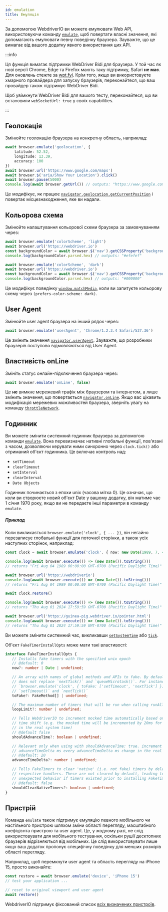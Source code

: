 ```yaml
---
id: emulation
title: Емуляція
---
```


За допомогою WebdriverIO ви можете емулювати Web API, використовуючи команду [`emulate`](/docs/api/browser/emulate), щоб повертати власні значення, які допомагають емулювати певну поведінку браузера. Зауважте, що це вимагає від вашого додатку явного використання цих API.

<LiteYouTubeEmbed
    id="2bQXzIB_97M"
    title="WebdriverIO Tutorials: The Emulate Command - Emulate Web APIs at Runtime with WebdriverIO"
/>

:::info

Ця функція вимагає підтримки WebDriver Bidi для браузера. У той час як нові версії Chrome, Edge та Firefox мають таку підтримку, Safari __не має__. Для оновлень стежте за [wpt.fyi](https://wpt.fyi/results/webdriver/tests/bidi/script/add_preload_script/add_preload_script.py?label=experimental&label=master&aligned). Крім того, якщо ви використовуєте хмарного провайдера для запуску браузерів, переконайтеся, що ваш провайдер також підтримує WebDriver Bidi.

Щоб увімкнути WebDriver Bidi для вашого тесту, переконайтеся, що ви встановили `webSocketUrl: true` у своїх capabilities.

:::

## Геолокація

Змінюйте геолокацію браузера на конкретну область, наприклад:

```ts
await browser.emulate('geolocation', {
    latitude: 52.52,
    longitude: 13.39,
    accuracy: 100
})
await browser.url('https://www.google.com/maps')
await browser.$('aria/Show Your Location').click()
await browser.pause(5000)
console.log(await browser.getUrl()) // outputs: "https://www.google.com/maps/@52.52,13.39,16z?entry=ttu"
```

Це модифікує, як працює [`navigator.geolocation.getCurrentPosition`](https://developer.mozilla.org/en-US/docs/Web/API/Geolocation/getCurrentPosition) і повертає місцезнаходження, яке ви надали.

## Кольорова схема

Змінюйте налаштування кольорової схеми браузера за замовчуванням через:

```ts
await browser.emulate('colorScheme', 'light')
await browser.url('https://webdriver.io')
const backgroundColor = await browser.$('nav').getCSSProperty('background-color')
console.log(backgroundColor.parsed.hex) // outputs: "#efefef"

await browser.emulate('colorScheme', 'dark')
await browser.url('https://webdriver.io')
const backgroundColor = await browser.$('nav').getCSSProperty('background-color')
console.log(backgroundColor.parsed.hex) // outputs: "#000000"
```

Це модифікує поведінку [`window.matchMedia`](https://developer.mozilla.org/en-US/docs/Web/API/Window/matchMedia), коли ви запитуєте кольорову схему через `(prefers-color-scheme: dark)`.

## User Agent

Змінюйте user agent браузера на інший рядок через:

```ts
await browser.emulate('userAgent', 'Chrome/1.2.3.4 Safari/537.36')
```

Це змінить значення [`navigator.userAgent`](https://developer.mozilla.org/en-US/docs/Web/API/Navigator/userAgent). Зауважте, що розробники браузерів поступово відмовляються від User Agent.

## Властивість onLine

Змініть статус онлайн-підключення браузера через:

```ts
await browser.emulate('onLine', false)
```

Це __не__ вимкне мережевий трафік між браузером та інтернетом, а лише змінить значення, що повертається [`navigator.onLine`](https://developer.mozilla.org/en-US/docs/Web/API/Navigator/onLine). Якщо вас цікавить модифікація мережевих можливостей браузера, зверніть увагу на команду [`throttleNetwork`](/docs/api/browser/throttleNetwork).

## Годинник

Ви можете змінити системний годинник браузера за допомогою команди [`emulate`](/docs/emulation). Вона перевизначає нативні глобальні функції, пов'язані з часом, дозволяючи керувати ними синхронно через `clock.tick()` або отриманий об'єкт годинника. Це включає контроль над:

- `setTimeout`
- `clearTimeout`
- `setInterval`
- `clearInterval`
- `Date Objects`

Годинник починається з епохи unix (часова мітка 0). Це означає, що коли ви створюєте новий об'єкт Date у вашому додатку, він матиме час 1 січня 1970 року, якщо ви не передаєте інші параметри в команду `emulate`.

##### Приклад

Коли викликається `browser.emulate('clock', { ... })`, він негайно перезаписує глобальні функції для поточної сторінки, а також усіх наступних сторінок, наприклад:

```ts
const clock = await browser.emulate('clock', { now: new Date(1989, 7, 4) })

console.log(await browser.execute(() => (new Date()).toString()))
// returns "Fri Aug 04 1989 00:00:00 GMT-0700 (Pacific Daylight Time)"

await browser.url('https://webdriverio')
console.log(await browser.execute(() => (new Date()).toString()))
// returns "Fri Aug 04 1989 00:00:00 GMT-0700 (Pacific Daylight Time)"

await clock.restore()

console.log(await browser.execute(() => (new Date()).toString()))
// returns "Thu Aug 01 2024 17:59:59 GMT-0700 (Pacific Daylight Time)"

await browser.url('https://guinea-pig.webdriver.io/pointer.html')
console.log(await browser.execute(() => (new Date()).toString()))
// returns "Thu Aug 01 2024 17:59:59 GMT-0700 (Pacific Daylight Time)"
```

Ви можете змінити системний час, викликавши [`setSystemTime`](/docs/api/clock/setSystemTime) або [`tick`](/docs/api/clock/tick).

Об'єкт `FakeTimerInstallOpts` може мати такі властивості:

 ```ts
interface FakeTimerInstallOpts {
    // Installs fake timers with the specified unix epoch
    // @default: 0
    now?: number | Date | undefined;

    // An array with names of global methods and APIs to fake. By default, WebdriverIO
    // does not replace `nextTick()` and `queueMicrotask()`. For instance,
    // `browser.emulate('clock', { toFake: ['setTimeout', 'nextTick'] })` will fake only
    // `setTimeout()` and `nextTick()`
    toFake?: FakeMethod[] | undefined;

    // The maximum number of timers that will be run when calling runAll() (default: 1000)
    loopLimit?: number | undefined;

    // Tells WebdriverIO to increment mocked time automatically based on the real system
    // time shift (e.g. the mocked time will be incremented by 20ms for every 20ms change
    // in the real system time)
    // @default false
    shouldAdvanceTime?: boolean | undefined;

    // Relevant only when using with shouldAdvanceTime: true. increment mocked time by
    // advanceTimeDelta ms every advanceTimeDelta ms change in the real system time
    // @default: 20
    advanceTimeDelta?: number | undefined;

    // Tells FakeTimers to clear 'native' (i.e. not fake) timers by delegating to their
    // respective handlers. These are not cleared by default, leading to potentially
    // unexpected behavior if timers existed prior to installing FakeTimers.
    // @default: false
    shouldClearNativeTimers?: boolean | undefined;
}
```

## Пристрій

Команда `emulate` також підтримує емуляцію певного мобільного чи настільного пристрою шляхом зміни області перегляду, масштабного коефіцієнта пристрою та user agent. Це, у жодному разі, не слід використовувати для мобільного тестування, оскільки рушії десктопних браузерів відрізняються від мобільних. Це слід використовувати лише якщо ваш додаток пропонує специфічну поведінку для менших розмірів області перегляду.

Наприклад, щоб перемкнути user agent та область перегляду на iPhone 15, просто виконайте:

```ts
const restore = await browser.emulate('device', 'iPhone 15')
// test your application ...

// reset to original viewport and user agent
await restore()
```

WebdriverIO підтримує фіксований список [всіх визначених пристроїв](https://github.com/webdriverio/webdriverio/blob/main/packages/webdriverio/src/deviceDescriptorsSource.ts).